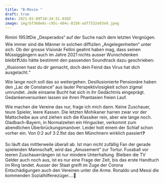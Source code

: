 ```yaml
---
title: "B-Movie "
draft: true
date: 2021-01-09T10:24:51.030Z
image: img/bf368e6c-c95c-484c-8150-adf7532e93e9.jpeg
---
```

Rimini 1953❗️Die „Desperados“ auf der Suche nach dem letzten Vergnügen. Wie immer sind die Männer  in solchen diffizilen „Angelegenheiten“ unter sich. Ob der grosse Visionär Fellini geahnt haben mag, dass seinen Müssiggängern auch im Jahre 2021 nichts ausser Wunschdenken bleibt❓Udo hätte bestimmt den passenden Soundtrack dazu geschrieben: „Illusionen hast du dir gemacht, doch dein Feind das Virus hat dich ausgelacht.“

Wie lange noch soll das so weitergehen. Desillusionierte Pensionäre haben den „Lac de Constance“ aus lauter Perspektivlosigkeit schon zigmal umrundet. Jede einsame Bucht hat sich in ihr Gedächtnis eingeprägt. Gedankenversunken lassen sie ihren Phantasien freien Lauf. 

Wie machen die Vereine das nur, frage ich mich dann.  Keine Zuschauer, teure Spieler, leere Kassen. Die letzten Mohikaner harren zwar vor der Mattscheibe aus und ziehen sich die Klassiker rein, aber wie lange noch. Gladbach-Bayern, in Normalzeiten ein Hingucker, verkommt zum abendlichen Überbrückungsmanöver. Leider holt einem der Schlaf schon vorher ein. Von 0:2 auf 3:2.❗️Ist das den Münchnern wirklich passiert❓

So läuft das mittlerweile überall ab. Ist man nicht zufällig Fan der gerade spielenden Mannschaft, wird das „Amusement“ zur Tortur. Fussball vor leeren Zuschauerrängen ist nur mindere Unterhaltung. Bleiben die TV Gelder auch noch aus, ist es nur eine Frage der Zeit, bis das erste Handtuch im Ring landet. Ausser der Staat greift im Zuge der Corona Entschädigungen auch den Vereinen unter die Arme. Ronaldo und Messi die kommenden Sozialhilfenezüger....🤭